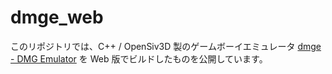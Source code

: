 # dmge_web

このリポジトリでは、C++ / OpenSiv3D 製のゲームボーイエミュレータ [dmge - DMG Emulator](https://github.com/voidproc/dmge) を Web 版でビルドしたものを公開しています。

